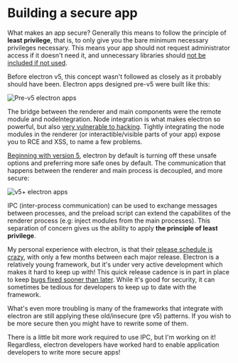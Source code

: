 # Building a secure app
What makes an app secure? Generally this means to follow the principle of **least privilege**, that is, to only give you the bare minimum necessary privileges necessary. This means your app should not request administrator access if it doesn't need it, and unnecessary libraries should [not be included if not used](https://martinfowler.com/bliki/Yagni.html).

Before electron v5, this concept wasn't followed as closely as it probably should have been. Electron apps designed pre-v5 were built like this: 

![Pre-v5 electron apps](https://github.com/sbalci/securElectron/blob/master/docs/imgs/pre-v5.png "Electron apps before version 5")

The bridge between the renderer and main components were the remote module and nodeIntegration. Node integration is what makes electron so powerful, but also [very vulnerable to hacking](https://snyk.io/vuln/npm:electron). Tightly integrating the node modules in the renderer (or interactible/visible parts of your app) expose you to RCE and XSS, to name a few problems.

[Beginning with version 5](https://electronjs.org/docs/api/breaking-changes#planned-breaking-api-changes-50), electron by default is turning off these unsafe options and preferring more safe ones by default. The communication that happens between the renderer and main process is decoupled, and more secure:

![v5+ electron apps](https://github.com/sbalci/securElectron/blob/master/docs/imgs/post-v5.png "Electron apps beginning with version 5")

IPC (inter-process communication) can be used to exchange messages between processes, and the preload script can extend the capabilites of the renderer process (e.g: inject modules from the main processes). This separation of concern gives us the ability to apply **the principle of least privilege**.

My personal experience with electron, is that their [release schedule is crazy](https://electronjs.org/docs/tutorial/electron-timelines), with only a few months between each major release. Electron is a relatively young framework, but it's under very active development which makes it hard to keep up with! This quick release cadence is in part in place to keep [bugs fixed sooner than later](https://electronjs.org/docs/tutorial/security#17-use-a-current-version-of-electron). While it's good for security, it can sometimes be tedious for developers to keep up to date with the framework.

What's even more troubling is many of the frameworks that integrate with electron are still applying these old/insecure (pre v5) patterns. If you wish to be more secure then you might have to rewrite some of them. 

There is a little bit more work required to use IPC, but I'm working on it! Regardless, electron developers have worked hard to enable application developers to write more secure apps!
